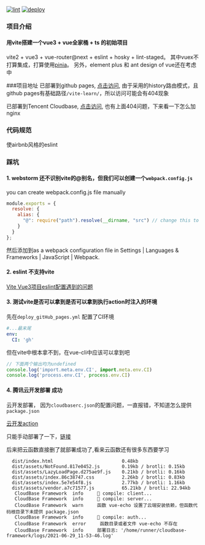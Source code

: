 [![lint](https://github.com/tyler4400/vite-learn/actions/workflows/lint.yml/badge.svg)](https://github.com/tyler4400/vite-learn/actions/workflows/lint.yml)
[![deploy](https://github.com/tyler4400/vite-learn/actions/workflows/deploy.yml/badge.svg)](https://github.com/tyler4400/vite-learn/actions/workflows/deploy.yml)

### 项目介绍
#### 用vite搭建一个vue3 + vue全家桶 + ts 的初始项目
vite2 + vue3 + vue-router@next + eslint + hosky + lint-staged。
其中vuex不打算集成，打算使用[pinia](https://github.com/posva/pinia)。
另外，element plus 和 ant design of vue还在考虑中

###项目地址
已部署到github pages, [点击访问](https://tyler4400.github.io/vite-learn/), 由于采用的history路由模式，且github pages有基础路径`/vite-learn/`，所以访问可能会有404现象

已部署到Tencent Cloudbase, [点击访问](https://helloworld-7gdt5hd730eba3c7-1302238818.tcloudbaseapp.com/dist/), 也有上面404问题，下来看一下怎么加nginx

### 代码规范
使airbnb风格的eslint


### 踩坑
#### 1. webstorm 还不识别vite的@别名，但我们可以创建一个`webpack.config.js`
 you can create webpack.config.js file manually
```js
module.exports = {
  resolve: {
    alias: {
      "@": require("path").resolve(__dirname, "src") // change this to your folder path
    }
  }
};
```
然后添加到as a webpack configuration file in Settings | Languages & Frameworks | JavaScript | Webpack.

#### 2. eslint 不支持vite
[Vite Vue3项目eslint配置遇到的问题](https://www.cnblogs.com/Jingge/p/14927175.html)

#### 3. 测试vite是否可以拿到是否可以拿到执行action时注入的环境
先在`deploy_gitHub_pages.yml` 配置了CI环境
```yaml
#...最末尾
env:
  CI: 'gh'
```
但在vite中根本拿不到，在vue-cli中应该可以拿到吧
```js
// 下面两个输出均为undefined
console.log('import.meta.env.CI', import.meta.env.CI)
console.log('process.env.CI', process.env.CI)
```

#### 4. 腾讯云开发部署 成功

云开发部署， 因为`cloudbaserc.json`的配置问题，一直报错，不知道怎么提供`package.json`

[云开发action](https://github.com/marketplace/actions/tencent-cloudbase-github-action)

只能手动部署了一下，[链接](https://helloworld-7gdt5hd730eba3c7-1302238818.tcloudbaseapp.com/dist/)

后来把云函数直接删了就部署成功了,看来云函数还有很多东西要学习

```
  dist/index.html                         0.48kb
  dist/assets/NotFound.817e0452.js        0.19kb / brotli: 0.15kb
  dist/assets/LazyLoadPage.d275ae9f.js    0.21kb / brotli: 0.16kb
  dist/assets/index.86c38747.css          2.26kb / brotli: 0.83kb
  dist/assets/index.5e7e54f8.js           2.77kb / brotli: 1.16kb
  dist/assets/vendor.a7c71577.js          65.21kb / brotli: 22.94kb
   CloudBase Framework  info     🧬 compile: client...
   CloudBase Framework  info     🧬 compile: server...
   CloudBase Framework  warn     函数 vue-echo 设置了云端安装依赖，但函数代码根目录下未提供 package.json
   CloudBase Framework  info     🧬 compile: auth...
   CloudBase Framework  error     函数目录或者文件 vue-echo 不存在
   CloudBase Framework  info     部署日志: '/home/runner/cloudbase-framework/logs/2021-06-29_11-53-46.log'
```
